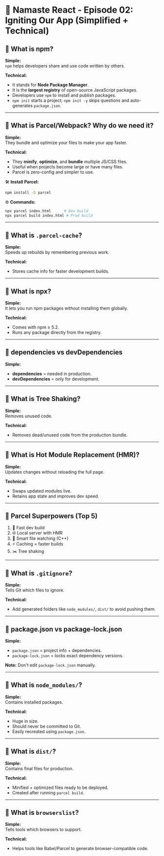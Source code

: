 # 📘 Namaste React - Episode 02: Igniting Our App (Simplified + Technical)

## 🔹 What is npm?

**Simple:**  
`npm` helps developers share and use code written by others.

**Technical:**  
- It stands for **Node Package Manager**.
- It is the **largest registry** of open-source JavaScript packages.
- Developers use `npm` to install and publish packages.
- `npm init` starts a project; `npm init -y` skips questions and auto-generates `package.json`.

---

## 🔹 What is Parcel/Webpack? Why do we need it?

**Simple:**  
They bundle and optimize your files to make your app faster.

**Technical:**  
- They **minify**, **optimize**, and **bundle** multiple JS/CSS files.
- Useful when projects become large or have many files.
- Parcel is zero-config and simpler to use.

🛠️ **Install Parcel:**
```bash
npm install -D parcel
```

⚙️ **Commands:**
```bash
npx parcel index.html      # Dev build
npx parcel build index.html # Prod build
```

---

## 🔹 What is `.parcel-cache`?

**Simple:**  
Speeds up rebuilds by remembering previous work.

**Technical:**  
- Stores cache info for faster development builds.

---

## 🔹 What is npx?

**Simple:**  
It lets you run npm packages without installing them globally.

**Technical:**  
- Comes with npm ≥ 5.2.
- Runs any package directly from the registry.

---

## 🔹 dependencies vs devDependencies

**Simple:**  
- **dependencies** = needed in production.
- **devDependencies** = only for development.

---

## 🔹 What is Tree Shaking?

**Simple:**  
Removes unused code.

**Technical:**  
- Removes dead/unused code from the production bundle.

---

## 🔹 What is Hot Module Replacement (HMR)?

**Simple:**  
Updates changes without reloading the full page.

**Technical:**  
- Swaps updated modules live.
- Retains app state and improves dev speed.

---

## 🔹 Parcel Superpowers (Top 5)

1. 🚀 Fast dev build  
2. 🌐 Local server with HMR  
3. 🧠 Smart file watching (C++)  
4. ⚡ Caching = faster builds  
5. ✂️ Tree shaking  

---

## 🔹 What is `.gitignore`?

**Simple:**  
Tells Git which files to ignore.

**Technical:**  
- Add generated folders like `node_modules/`, `dist/` to avoid pushing them.

---

## 🔹 package.json vs package-lock.json

**Simple:**  
- `package.json` = project info + dependencies.  
- `package-lock.json` = locks exact dependency versions.

**Note:** Don't edit `package-lock.json` manually.

---

## 🔹 What is `node_modules/`?

**Simple:**  
Contains installed packages.

**Technical:**  
- Huge in size.  
- Should never be committed to Git.  
- Easily recreated using `package.json`.

---

## 🔹 What is `dist/`?

**Simple:**  
Contains final files for production.

**Technical:**  
- Minified + optimized files ready to be deployed.  
- Created after running `parcel build`.

---

## 🔹 What is `browserslist`?

**Simple:**  
Tells tools which browsers to support.

**Technical:**  
- Helps tools like Babel/Parcel to generate browser-compatible code.